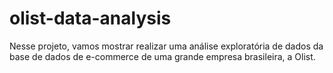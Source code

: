 # olist-data-analysis
Nesse projeto, vamos mostrar realizar uma análise exploratória de dados da base de dados de e-commerce de uma grande empresa brasileira, a Olist.
